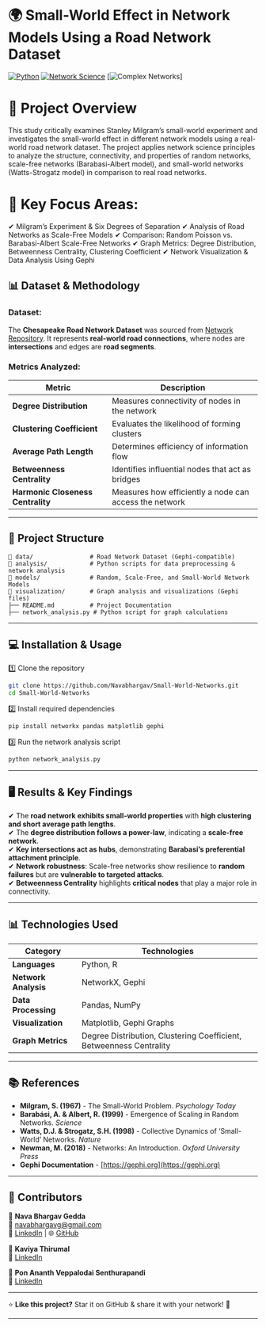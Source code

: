 # 🌍 **Small-World Effect in Network Models Using a Road Network Dataset**  

[![Python](https://img.shields.io/badge/Python-3.8-blue.svg)](https://www.python.org/) [![Network Science](https://img.shields.io/badge/Network%20Analysis-Gephi-green)](https://gephi.org/) [![Complex Networks](https://img.shields.io/badge/Complex%20Networks-Analysis-orange)]  

# 📌 Project Overview
This study critically examines Stanley Milgram’s small-world experiment and investigates the small-world effect in different network models using a real-world road network dataset. The project applies network science principles to analyze the structure, connectivity, and properties of random networks, scale-free networks (Barabasi-Albert model), and small-world networks (Watts-Strogatz model) in comparison to real road networks.

# 🔹 Key Focus Areas:
✔ Milgram’s Experiment & Six Degrees of Separation
✔ Analysis of Road Networks as Scale-Free Models
✔ Comparison: Random Poisson vs. Barabasi-Albert Scale-Free Networks
✔ Graph Metrics: Degree Distribution, Betweenness Centrality, Clustering Coefficient
✔ Network Visualization & Data Analysis Using Gephi


## 📊 **Dataset & Methodology**  
### **Dataset:**  
The **Chesapeake Road Network Dataset** was sourced from [Network Repository](https://networkrepository.com). It represents **real-world road connections**, where nodes are **intersections** and edges are **road segments**.

### **Metrics Analyzed:**  
| Metric | Description |
|--------|------------|
| **Degree Distribution** | Measures connectivity of nodes in the network |
| **Clustering Coefficient** | Evaluates the likelihood of forming clusters |
| **Average Path Length** | Determines efficiency of information flow |
| **Betweenness Centrality** | Identifies influential nodes that act as bridges |
| **Harmonic Closeness Centrality** | Measures how efficiently a node can access the network |

---

## 📁 **Project Structure**  
```
📂 data/                # Road Network Dataset (Gephi-compatible)
📂 analysis/            # Python scripts for data preprocessing & network analysis
📂 models/              # Random, Scale-Free, and Small-World Network Models
📂 visualization/       # Graph analysis and visualizations (Gephi files)
├── README.md          # Project Documentation
├── network_analysis.py # Python script for graph calculations
```

---

## 💻 **Installation & Usage**  
1️⃣ Clone the repository  
```sh
git clone https://github.com/Navabhargav/Small-World-Networks.git  
cd Small-World-Networks  
```  
2️⃣ Install required dependencies  
```sh
pip install networkx pandas matplotlib gephi  
```  
3️⃣ Run the network analysis script  
```sh
python network_analysis.py  
```  

---

## 🖥️ **Results & Key Findings**  
✔ The **road network exhibits small-world properties** with **high clustering and short average path lengths**.  
✔ The **degree distribution follows a power-law**, indicating a **scale-free network**.  
✔ **Key intersections act as hubs**, demonstrating **Barabasi’s preferential attachment principle**.  
✔ **Network robustness**: Scale-free networks show resilience to **random failures** but are **vulnerable to targeted attacks**.  
✔ **Betweenness Centrality** highlights **critical nodes** that play a major role in connectivity.  

---

## 📊 **Technologies Used**  
| **Category** | **Technologies** |
|-------------|-----------------|
| **Languages** | Python, R |
| **Network Analysis** | NetworkX, Gephi |
| **Data Processing** | Pandas, NumPy |
| **Visualization** | Matplotlib, Gephi Graphs |
| **Graph Metrics** | Degree Distribution, Clustering Coefficient, Betweenness Centrality |

---

## 📚 **References**  
- **Milgram, S. (1967)** - The Small-World Problem. *Psychology Today*  
- **Barabási, A. & Albert, R. (1999)** - Emergence of Scaling in Random Networks. *Science*  
- **Watts, D.J. & Strogatz, S.H. (1998)** - Collective Dynamics of ‘Small-World’ Networks. *Nature*  
- **Newman, M. (2018)** - Networks: An Introduction. *Oxford University Press*  
- **Gephi Documentation** - [https://gephi.org](https://gephi.org)  

---

## 🤝 **Contributors**  
👤 **Nava Bhargav Gedda**  
📩 [navabhargavg@gmail.com](mailto:navabhargavg@gmail.com)  
🔗 [LinkedIn](https://linkedin.com/in/nava-bhargav-gedda-4a4a30151) | 🌐 [GitHub](https://github.com/Navabhargav)  

👤 **Kaviya Thirumal**  
🔗 [LinkedIn](https://www.linkedin.com/in/pon-ananth-veppalodai-senthurpandi-b5016262/)

👤 **Pon Ananth Veppalodai Senthurapandi**  
🔗 [LinkedIn](https://www.linkedin.com/in/pon-ananth-veppalodai-senthurpandi-b5016262/)

---

⭐ **Like this project?** Star it on GitHub & share it with your network! 🚀  

---
